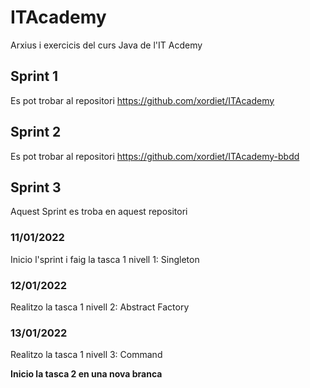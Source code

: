 # ITAcademy
Arxius i exercicis del curs Java de l'IT Acdemy

## Sprint 1
Es pot trobar al repositori https://github.com/xordiet/ITAcademy

## Sprint 2
Es pot trobar al repositori https://github.com/xordiet/ITAcademy-bbdd

## Sprint 3
Aquest Sprint es troba en aquest repositori

### 11/01/2022
Inicio l'sprint i faig la tasca 1 nivell 1: Singleton

### 12/01/2022
Realitzo la tasca 1 nivell 2: Abstract Factory

### 13/01/2022
Realitzo la tasca 1 nivell 3: Command

**Inicio la tasca 2 en una nova branca**


